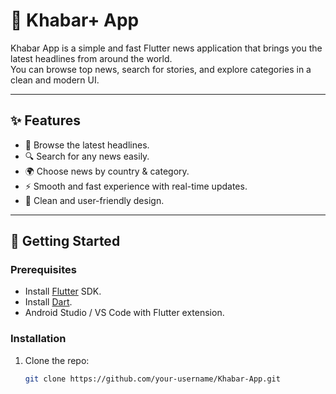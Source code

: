 # 📰 Khabar+ App

Khabar App is a simple and fast Flutter news application that brings you the latest headlines from around the world.  
You can browse top news, search for stories, and explore categories in a clean and modern UI.  

---

## ✨ Features
- 📰 Browse the latest headlines.  
- 🔍 Search for any news easily.  
- 🌍 Choose news by country & category.  
- ⚡ Smooth and fast experience with real-time updates.  
- 📱 Clean and user-friendly design.  

---

## 🚀 Getting Started

### Prerequisites
- Install [Flutter](https://docs.flutter.dev/get-started/install) SDK.  
- Install [Dart](https://dart.dev/get-dart).  
- Android Studio / VS Code with Flutter extension.  

### Installation
1. Clone the repo:
   ```bash
   git clone https://github.com/your-username/Khabar-App.git
